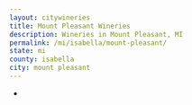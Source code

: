 ```yaml
---
layout: citywineries
title: Mount Pleasant Wineries
description: Wineries in Mount Pleasant, MI
permalink: /mi/isabella/mount-pleasant/
state: mi
county: isabella
city: mount pleasant
---
```

-

